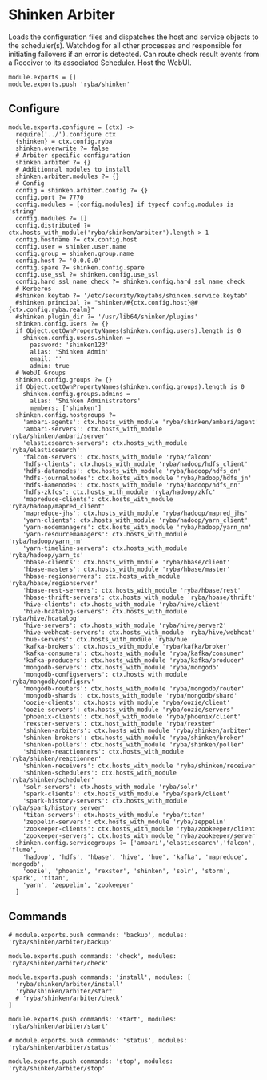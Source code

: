 
# Shinken Arbiter

Loads the configuration files and dispatches the host and service objects to the
scheduler(s). Watchdog for all other processes and responsible for initiating
failovers if an error is detected. Can route check result events from a Receiver
to its associated Scheduler. Host the WebUI.

    module.exports = []
    module.exports.push 'ryba/shinken'

## Configure

    module.exports.configure = (ctx) ->
      require('../').configure ctx
      {shinken} = ctx.config.ryba
      shinken.overwrite ?= false
      # Arbiter specific configuration
      shinken.arbiter ?= {}
      # Additionnal modules to install
      shinken.arbiter.modules ?= {}
      # Config
      config = shinken.arbiter.config ?= {}
      config.port ?= 7770
      config.modules = [config.modules] if typeof config.modules is 'string'
      config.modules ?= []
      config.distributed ?= ctx.hosts_with_module('ryba/shinken/arbiter').length > 1
      config.hostname ?= ctx.config.host
      config.user = shinken.user.name
      config.group = shinken.group.name
      config.host ?= '0.0.0.0'
      config.spare ?= shinken.config.spare
      config.use_ssl ?= shinken.config.use_ssl
      config.hard_ssl_name_check ?= shinken.config.hard_ssl_name_check
      # Kerberos
      #shinken.keytab ?= '/etc/security/keytabs/shinken.service.keytab'
      #shinken.principal ?= "shinken/#{ctx.config.host}@#{ctx.config.ryba.realm}"
      #shinken.plugin_dir ?= '/usr/lib64/shinken/plugins'
      shinken.config.users ?= {}
      if Object.getOwnPropertyNames(shinken.config.users).length is 0
        shinken.config.users.shinken =
          password: 'shinken123'
          alias: 'Shinken Admin'
          email: ''
          admin: true
      # WebUI Groups
      shinken.config.groups ?= {}
      if Object.getOwnPropertyNames(shinken.config.groups).length is 0
        shinken.config.groups.admins =
          alias: 'Shinken Administrators'
          members: ['shinken']
      shinken.config.hostgroups ?=
        'ambari-agents': ctx.hosts_with_module 'ryba/shinken/ambari/agent'
        'ambari-servers': ctx.hosts_with_module 'ryba/shinken/ambari/server'
        'elasticsearch-servers': ctx.hosts_with_module 'ryba/elasticsearch'
        'falcon-servers': ctx.hosts_with_module 'ryba/falcon'
        'hdfs-clients': ctx.hosts_with_module 'ryba/hadoop/hdfs_client'
        'hdfs-datanodes': ctx.hosts_with_module 'ryba/hadoop/hdfs_dn'
        'hdfs-journalnodes': ctx.hosts_with_module 'ryba/hadoop/hdfs_jn'
        'hdfs-namenodes': ctx.hosts_with_module 'ryba/hadoop/hdfs_nn'
        'hdfs-zkfcs': ctx.hosts_with_module 'ryba/hadoop/zkfc'
        'mapreduce-clients': ctx.hosts_with_module 'ryba/hadoop/mapred_client'
        'mapreduce-jhs': ctx.hosts_with_module 'ryba/hadoop/mapred_jhs'
        'yarn-clients': ctx.hosts_with_module 'ryba/hadoop/yarn_client'
        'yarn-nodemanagers': ctx.hosts_with_module 'ryba/hadoop/yarn_nm'
        'yarn-resourcemanagers': ctx.hosts_with_module 'ryba/hadoop/yarn_rm'
        'yarn-timeline-servers': ctx.hosts_with_module 'ryba/hadoop/yarn_ts'
        'hbase-clients': ctx.hosts_with_module 'ryba/hbase/client'
        'hbase-masters': ctx.hosts_with_module 'ryba/hbase/master'
        'hbase-regionservers': ctx.hosts_with_module 'ryba/hbase/regionserver'
        'hbase-rest-servers': ctx.hosts_with_module 'ryba/hbase/rest'
        'hbase-thrift-servers': ctx.hosts_with_module 'ryba/hbase/thrift'
        'hive-clients': ctx.hosts_with_module 'ryba/hive/client'
        'hive-hcatalog-servers': ctx.hosts_with_module 'ryba/hive/hcatalog'
        'hive-servers': ctx.hosts_with_module 'ryba/hive/server2'
        'hive-webhcat-servers': ctx.hosts_with_module 'ryba/hive/webhcat'
        'hue-servers': ctx.hosts_with_module 'ryba/hue'
        'kafka-brokers': ctx.hosts_with_module 'ryba/kafka/broker'
        'kafka-consumers': ctx.hosts_with_module 'ryba/kafka/consumer'
        'kafka-producers': ctx.hosts_with_module 'ryba/kafka/producer'
        'mongodb-servers': ctx.hosts_with_module 'ryba/mongodb'
        'mongodb-configservers': ctx.hosts_with_module 'ryba/mongodb/configsrv'
        'mongodb-routers': ctx.hosts_with_module 'ryba/mongodb/router'
        'mongodb-shards': ctx.hosts_with_module 'ryba/mongodb/shard'
        'oozie-clients': ctx.hosts_with_module 'ryba/oozie/client'
        'oozie-servers': ctx.hosts_with_module 'ryba/oozie/servers'
        'phoenix-clients': ctx.host_with_module 'ryba/phoenix/client'
        'rexster-servers': ctx.host_with_module 'ryba/rexster'
        'shinken-arbiters': ctx.hosts_with_module 'ryba/shinken/arbiter'
        'shinken-brokers': ctx.hosts_with_module 'ryba/shinken/broker'
        'shinken-pollers': ctx.hosts_with_module 'ryba/shinken/poller'
        'shinken-reactionners': ctx.hosts_with_module 'ryba/shinken/reactionner'
        'shinken-receivers': ctx.hosts_with_module 'ryba/shinken/receiver'
        'shinken-schedulers': ctx.hosts_with_module 'ryba/shinken/scheduler'
        'solr-servers': ctx.hosts_with_module 'ryba/solr'
        'spark-clients': ctx.hosts_with_module 'ryba/spark/client'
        'spark-history-servers': ctx.hosts_with_module 'ryba/spark/history_server'
        'titan-servers': ctx.hosts_with_module 'ryba/titan'
        'zeppelin-servers': ctx.hosts_with_module 'ryba/zeppelin'
        'zookeeper-clients': ctx.hosts_with_module 'ryba/zookeeper/client'
        'zookeeper-servers': ctx.hosts_with_module 'ryba/zookeeper/server'
      shinken.config.servicegroups ?= ['ambari','elasticsearch','falcon', 'flume',
        'hadoop', 'hdfs', 'hbase', 'hive', 'hue', 'kafka', 'mapreduce', 'mongodb',
        'oozie', 'phoenix', 'rexster', 'shinken', 'solr', 'storm', 'spark', 'titan',
        'yarn', 'zeppelin', 'zookeeper'
      ]

## Commands

    # module.exports.push commands: 'backup', modules: 'ryba/shinken/arbiter/backup'

    module.exports.push commands: 'check', modules: 'ryba/shinken/arbiter/check'

    module.exports.push commands: 'install', modules: [
      'ryba/shinken/arbiter/install'
      'ryba/shinken/arbiter/start'
      # 'ryba/shinken/arbiter/check'
    ]

    module.exports.push commands: 'start', modules: 'ryba/shinken/arbiter/start'

    # module.exports.push commands: 'status', modules: 'ryba/shinken/arbiter/status'

    module.exports.push commands: 'stop', modules: 'ryba/shinken/arbiter/stop'

